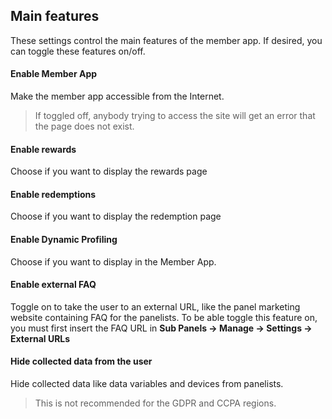 ## Main features

These settings control the main features of the member app. If desired, you can toggle these features on/off.

#### Enable Member App
Make the member app accessible from the Internet.

> If toggled off, anybody trying to access the site will get an error that the page does not exist.

#### Enable rewards
Choose if you want to display the rewards page

#### Enable redemptions
Choose if you want to display the redemption page

#### Enable Dynamic Profiling
Choose if you want to display in the Member App.

#### Enable external FAQ
Toggle on to take the user to an external URL, like the panel marketing website containing FAQ for the panelists. To be able toggle this feature on, you must first insert the FAQ URL in **Sub Panels -> Manage -> Settings -> External URLs**

#### Hide collected data from the user
Hide collected data like data variables and devices from panelists. 

> This is not recommended for the GDPR and CCPA regions.
